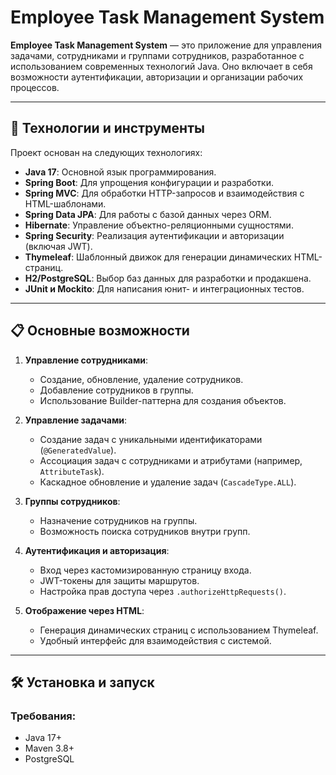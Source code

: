 # Employee Task Management System

**Employee Task Management System** — это приложение для управления задачами, сотрудниками и группами сотрудников, разработанное с использованием современных технологий Java. Оно включает в себя возможности аутентификации, авторизации и организации рабочих процессов.

---

## 🚀 Технологии и инструменты
Проект основан на следующих технологиях:
- **Java 17**: Основной язык программирования.
- **Spring Boot**: Для упрощения конфигурации и разработки.
- **Spring MVC**: Для обработки HTTP-запросов и взаимодействия с HTML-шаблонами.
- **Spring Data JPA**: Для работы с базой данных через ORM.
- **Hibernate**: Управление объектно-реляционными сущностями.
- **Spring Security**: Реализация аутентификации и авторизации (включая JWT).
- **Thymeleaf**: Шаблонный движок для генерации динамических HTML-страниц.
- **H2/PostgreSQL**: Выбор баз данных для разработки и продакшена.
- **JUnit и Mockito**: Для написания юнит- и интеграционных тестов.

---

## 📋 Основные возможности
1. **Управление сотрудниками**:
   - Создание, обновление, удаление сотрудников.
   - Добавление сотрудников в группы.
   - Использование Builder-паттерна для создания объектов.

2. **Управление задачами**:
   - Создание задач с уникальными идентификаторами (`@GeneratedValue`).
   - Ассоциация задач с сотрудниками и атрибутами (например, `AttributeTask`).
   - Каскадное обновление и удаление задач (`CascadeType.ALL`).

3. **Группы сотрудников**:
   - Назначение сотрудников на группы.
   - Возможность поиска сотрудников внутри групп.

4. **Аутентификация и авторизация**:
   - Вход через кастомизированную страницу входа.
   - JWT-токены для защиты маршрутов.
   - Настройка прав доступа через `.authorizeHttpRequests()`.

5. **Отображение через HTML**:
   - Генерация динамических страниц с использованием Thymeleaf.
   - Удобный интерфейс для взаимодействия с системой.

---

## 🛠️ Установка и запуск
### Требования:
- Java 17+
- Maven 3.8+
- PostgreSQL
